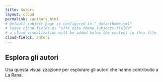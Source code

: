 ```yaml
---
title: Autori
layout: cloud
permalink: /authors.html
# Default subject page is configured in "_data/theme.yml"
# leave cloud-fields as "site.data.theme.subjects-fields"
# a cloud visualization will be added below the content in this file
cloud-fields: autori
---
```


## Esplora gli autori

Usa questa visualizzazione per esplorare gli autori che hanno contribuito a La Rana.
